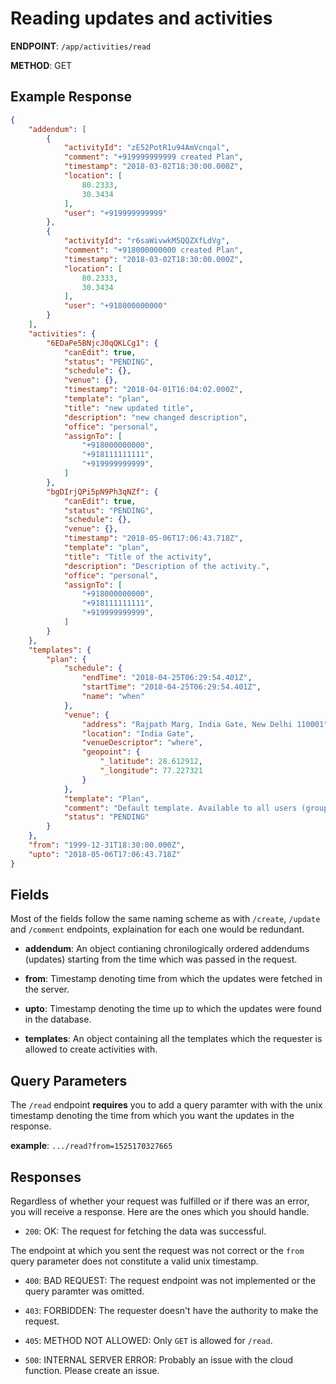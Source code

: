 # Reading updates and activities

**ENDPOINT**: `/app/activities/read`

**METHOD**: GET

## Example Response

```json
{
    "addendum": [
        {
            "activityId": "zE52PotR1u94AmVcnqal",
            "comment": "+919999999999 created Plan",
            "timestamp": "2018-03-02T18:30:00.000Z",
            "location": [
                80.2333,
                30.3434
            ],
            "user": "+919999999999"
        },
        {
            "activityId": "r6saWivwkM5QQZXfLdVg",
            "comment": "+918000000000 created Plan",
            "timestamp": "2018-03-02T18:30:00.000Z",
            "location": [
                80.2333,
                30.3434
            ],
            "user": "+918000000000"
        }
    ],
    "activities": {
        "6EDaPe5BNjcJ0qQKLCg1": {
            "canEdit": true,
            "status": "PENDING",
            "schedule": {},
            "venue": {},
            "timestamp": "2018-04-01T16:04:02.000Z",
            "template": "plan",
            "title": "new updated title",
            "description": "new changed description",
            "office": "personal",
            "assignTo": [
                "+918000000000",
                "+918111111111",
                "+919999999999",
            ]
        },
        "bgDIrjQPi5pN9Ph3qNZf": {
            "canEdit": true,
            "status": "PENDING",
            "schedule": {},
            "venue": {},
            "timestamp": "2018-05-06T17:06:43.718Z",
            "template": "plan",
            "title": "Title of the activity",
            "description": "Description of the activity.",
            "office": "personal",
            "assignTo": [
                "+918000000000",
                "+918111111111",
                "+919999999999",
            ]
        }
    },
    "templates": {
        "plan": {
            "schedule": {
                "endTime": "2018-04-25T06:29:54.401Z",
                "startTime": "2018-04-25T06:29:54.401Z",
                "name": "when"
            },
            "venue": {
                "address": "Rajpath Marg, India Gate, New Delhi 110001",
                "location": "India Gate",
                "venueDescriptor": "where",
                "geopoint": {
                    "_latitude": 28.612912,
                    "_longitude": 77.227321
                }
            },
            "template": "Plan",
            "comment": "Default template. Available to all users (group or not).",
            "status": "PENDING"
        }
    },
    "from": "1999-12-31T18:30:00.000Z",
    "upto": "2018-05-06T17:06:43.718Z"
}
```

## Fields

Most of the fields follow the same naming scheme as with `/create`, `/update` and `/comment` endpoints, explaination for each one would be redundant.

* **addendum**: An object contianing chronilogically ordered addendums (updates) starting from the time which was passed in the request.

* **from**: Timestamp denoting time from which the updates were fetched in the server.

* **upto**: Timestamp denoting the time up to which the updates were found in the database.

* **templates**: An object containing all the templates which the requester is allowed to create activities with.

## Query Parameters

The `/read` endpoint **requires** you to add a query paramter with with the unix timestamp denoting the time from which you want the updates in the response.

**example**: `.../read?from=1525170327665`

## Responses

Regardless of whether your request was fulfilled or if there was an error, you will receive a response. Here are the ones which you should handle.

* `200`: OK: The request for fetching the data was successful.

The endpoint at which you sent the request was not correct or the `from` query parameter does not constitute a valid unix timestamp.

* `400`: BAD REQUEST: The request endpoint was not implemented or the query paramter was omitted.

* `403`: FORBIDDEN: The requester doesn't have the authority to make the request.

* `405`: METHOD NOT ALLOWED: Only `GET` is allowed for `/read`.

* `500`: INTERNAL SERVER ERROR: Probably an issue with the cloud function. Please create an issue.
